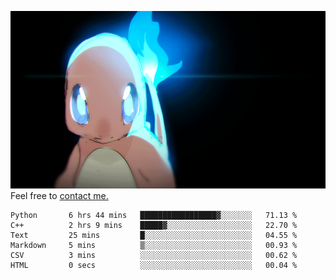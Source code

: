 [gif]: https://raw.githubusercontent.com/uysalserkan/uysalserkan/master/charmander-2.gif

![gif]
Feel free to [contact me.](mailto:uysalserkan08@gmail.com)
<!--
<div align="center">
<p>Profile Visitor Counter</p>
<img src="https://profile-counter.glitch.me/uysalserkan/count.svg" alt="hit counter" align="center">
</div>
-->
<!--START_SECTION:waka-->

```text
Python       6 hrs 44 mins   █████████████████▓░░░░░░░   71.13 %
C++          2 hrs 9 mins    █████▓░░░░░░░░░░░░░░░░░░░   22.70 %
Text         25 mins         █░░░░░░░░░░░░░░░░░░░░░░░░   04.55 %
Markdown     5 mins          ▒░░░░░░░░░░░░░░░░░░░░░░░░   00.93 %
CSV          3 mins          ░░░░░░░░░░░░░░░░░░░░░░░░░   00.62 %
HTML         0 secs          ░░░░░░░░░░░░░░░░░░░░░░░░░   00.04 %
```

<!--END_SECTION:waka-->

